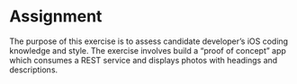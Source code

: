 # Assignment
The purpose of this exercise is to assess candidate developer’s iOS coding knowledge and style. The exercise involves build a “proof of concept” app which consumes a REST service and displays photos with headings and descriptions.
